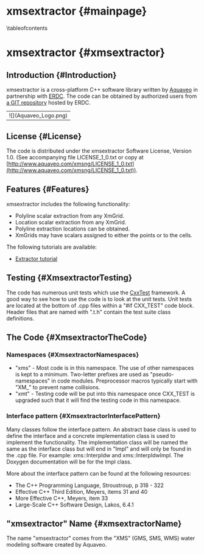 xmsextractor {#mainpage}
============
\tableofcontents

xmsextractor {#xmsextractor}
============

Introduction {#Introduction}
------------

xmsextractor is a cross-platform C++ software library written by [Aquaveo](http://www.aquaveo.com/) in partnership with [ERDC](http://www.erdc.usace.army.mil/). The code can be obtained by authorized users from [a GIT repository](https://public.git.erdc.dren.mil/computational-analysis-and-mechanics/Filigree) hosted by ERDC.

<table align="center" border="0">
  <tr>
    <td>![](Aquaveo_Logo.png)</td>
  </tr>
</table>

License {#License}
-------

The code is distributed under the xmsextractor Software License, Version 1.0. (See accompanying file LICENSE_1_0.txt or copy at [http://www.aquaveo.com/xmsng/LICENSE_1_0.txt](http://www.aquaveo.com/xmsng/LICENSE_1_0.txt)). 

Features {#Features}
--------
xmsextractor includes the following functionality:

* Polyline scalar extraction from any XmGrid.
* Location scalar extraction from any XmGrid.
* Polyline extraction locations can be obtained.
* XmGrids may have scalars assigned to either the points or to the cells.

The following tutorials are available:

* [Extractor tutorial](Extractor_Tutorial.md)

Testing {#XmsextractorTesting}
-------

The code has numerous unit tests which use the [CxxTest](http://cxxtest.com/) framework. A good way to see how to use the code is to look at the unit tests. Unit tests are located at the bottom of .cpp files within a "#if CXX_TEST" code block. Header files that are named with ".t.h" contain the test suite class definitions.

The Code {#XmsextractorTheCode}
--------
### Namespaces {#XmsextractorNamespaces}
* "xms" - Most code is in this namespace. The use of other namespaces is kept to a minimum. Two-letter prefixes are used as "pseudo-namespaces" in code modules. Preprocessor macros typically start with "XM_" to prevent name collisions.
* "xmt" - Testing code will be put into this namespace once CXX_TEST is upgraded such that it will find the testing code in this namespace.

### Interface pattern {#XmsextractorInterfacePattern}
Many classes follow the interface pattern. An abstract base class is used to define the interface and a concrete implementation class is used to implement the functionality. The implementation class will be named the same as the interface class but will end in "Impl" and will only be found in the .cpp file. For example: xms::InterpIdw and xms::InterpIdwImpl. The Doxygen documentation will be for the Impl class.

More about the interface pattern can be found at the following resources:
* The C++ Programming Language, Stroustroup, p 318 - 322
* Effective C++ Third Edition, Meyers, items 31 and 40
* More Effective C++, Meyers, item 33
* Large-Scale C++ Software Design, Lakos, 6.4.1

"xmsextractor" Name {#xmsextractorName}
------------
The name "xmsextractor" comes from the "XMS" (GMS, SMS, WMS) water modeling software created by Aquaveo.
